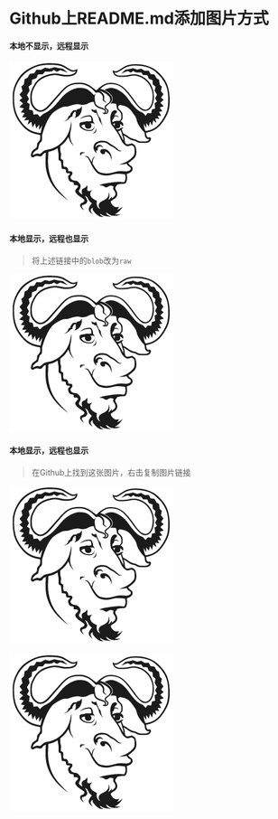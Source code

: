 # Github上README.md添加图片方式  

#### 本地不显示，远程显示
![Cow](https://github.com/jmszwzr/test/blob/master/images/sex-cow.png "Cow1")

#### 本地显示，远程也显示
>将上述链接中的`blob`改为`raw`

![Cow](https://github.com/jmszwzr/test/raw/master/images/sex-cow.png "Cow2")

#### 本地显示，远程也显示
>在Github上找到这张图片，右击复制图片链接

![Cow](https://github.com/jmszwzr/test/blob/master/images/sex-cow.png?raw=true)  

![Cow](https://raw.githubusercontent.com/jmszwzr/test/master/images/sex-cow.png)  
